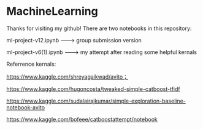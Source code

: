 # MachineLearning
Thanks for visiting my github! There are two notebooks in this repository: 

  ml-project-v12.ipynb   --->  group submission version 
	
  ml-project-v6(1).ipynb   --->  my attempt after reading some helpful kernals

Referrence kernals:

https://www.kaggle.com/shreyagaikwad/avito；

https://www.kaggle.com/hugoncosta/tweaked-simple-catboost-tfidf

https://www.kaggle.com/sudalairajkumar/simple-exploration-baseline-notebook-avito

https://www.kaggle.com/bofeee/catboostattempt/notebook


